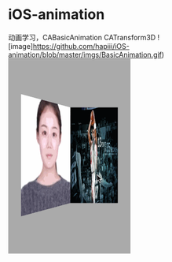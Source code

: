 # iOS-animation
动画学习，CABasicAnimation CATransform3D
![image]https://github.com/hapiii/iOS-animation/blob/master/imgs/BasicAnimation.gif)
![image](https://github.com/hapiii/iOS-animation/blob/master/imgs/book.gif)
